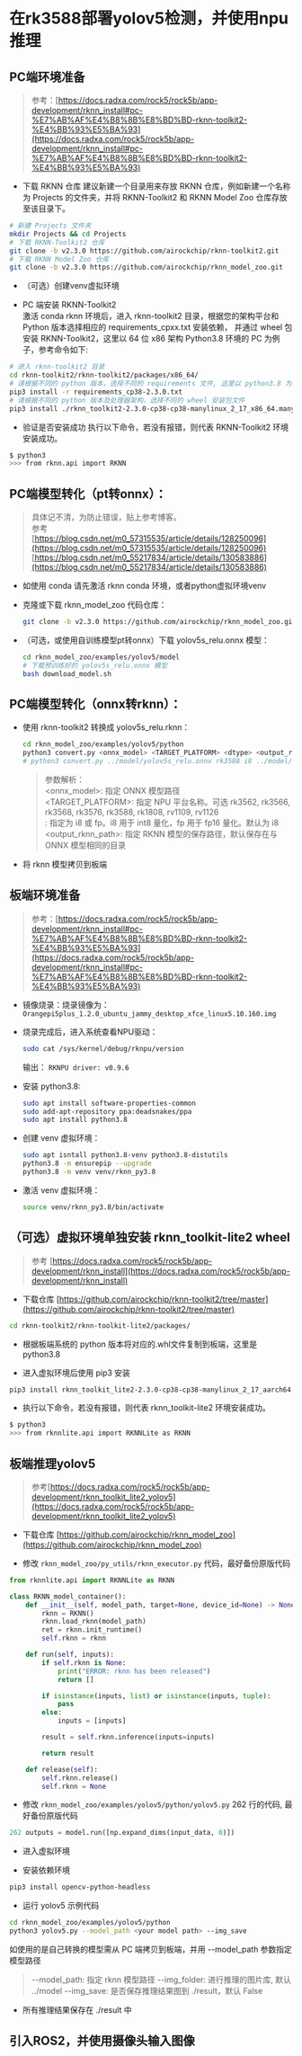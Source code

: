 # 在rk3588部署yolov5检测，并使用npu推理

## PC端环境准备
> 参考：[https://docs.radxa.com/rock5/rock5b/app-development/rknn_install#pc-%E7%AB%AF%E4%B8%8B%E8%BD%BD-rknn-toolkit2-%E4%BB%93%E5%BA%93](https://docs.radxa.com/rock5/rock5b/app-development/rknn_install#pc-%E7%AB%AF%E4%B8%8B%E8%BD%BD-rknn-toolkit2-%E4%BB%93%E5%BA%93)

- 下载 RKNN 仓库
建议新建一个目录用来存放 RKNN 仓库，例如新建一个名称为 Projects 的文件夹，并将 RKNN-Toolkit2 和 RKNN Model Zoo 仓库存放至该目录下。
```bash
# 新建 Projects 文件夹
mkdir Projects && cd Projects
# 下载 RKNN-Toolkit2 仓库
git clone -b v2.3.0 https://github.com/airockchip/rknn-toolkit2.git
# 下载 RKNN Model Zoo 仓库
git clone -b v2.3.0 https://github.com/airockchip/rknn_model_zoo.git
```

- （可选）创建venv虚拟环境

- PC 端安装 RKNN-Toolkit2  
激活 conda rknn 环境后，进入 rknn-toolkit2 目录，根据您的架构平台和 Python 版本选择相应的 requirements_cpxx.txt 安装依赖， 并通过 wheel 包安装 RKNN-Toolkit2，这里以 64 位 x86 架构 Python3.8 环境的 PC 为例子，参考命令如下:
```bash
# 进入 rknn-toolkit2 目录
cd rknn-toolkit2/rknn-toolkit2/packages/x86_64/
# 请根据不同的 python 版本，选择不同的 requirements 文件, 这里以 python3.8 为例子
pip3 install -r requirements_cp38-2.3.0.txt
# 请根据不同的 python 版本及处理器架构，选择不同的 wheel 安装包文件
pip3 install ./rknn_toolkit2-2.3.0-cp38-cp38-manylinux_2_17_x86_64.manylinux2014_x86_64.whl
```

- 验证是否安装成功
执行以下命令，若没有报错，则代表 RKNN-Toolkit2 环境安装成功。
```bash
$ python3
>>> from rknn.api import RKNN
```

## PC端模型转化（pt转onnx）：
> 具体记不清，为防止错误，贴上参考博客。  
> 参考  
[https://blog.csdn.net/m0_57315535/article/details/128250096](https://blog.csdn.net/m0_57315535/article/details/128250096)  
[https://blog.csdn.net/m0_55217834/article/details/130583886](https://blog.csdn.net/m0_55217834/article/details/130583886)

- 如使用 conda 请先激活 rknn conda 环境，或者python虚拟环境venv

- 克隆或下载 rknn_model_zoo 代码仓库：  
    ```bash
    git clone -b v2.3.0 https://github.com/airockchip/rknn_model_zoo.git
    ```

- （可选，或使用自训练模型pt转onnx）下载 yolov5s_relu.onnx 模型：
    ```bash
    cd rknn_model_zoo/examples/yolov5/model
    # 下载预训练好的 yolov5s_relu.onnx 模型
    bash download_model.sh
    ```

## PC端模型转化（onnx转rknn）：
- 使用 rknn-toolkit2 转换成 yolov5s_relu.rknn：
    ```bash
    cd rknn_model_zoo/examples/yolov5/python
    python3 convert.py <onnx_model> <TARGET_PLATFORM> <dtype> <output_rknn_path>
    # python3 convert.py ../model/yolov5s_relu.onnx rk3588 i8 ../model/yolov5s_relu_rk3588.rknn
    ```
    > 参数解析：  
    > <onnx_model>: 指定 ONNX 模型路径  
    > <TARGET_PLATFORM>: 指定 NPU 平台名称。可选 rk3562, rk3566, rk3568, rk3576, rk3588, rk1808, rv1109, rv1126  
    > <dtype>: 指定为 i8 或 fp。i8 用于 int8 量化，fp 用于 fp16 量化。默认为 i8  
    > <output_rknn_path>: 指定 RKNN 模型的保存路径，默认保存在与 ONNX 模型相同的目录  

- 将 rknn 模型拷贝到板端

## 板端环境准备
> 参考：[https://docs.radxa.com/rock5/rock5b/app-development/rknn_install#pc-%E7%AB%AF%E4%B8%8B%E8%BD%BD-rknn-toolkit2-%E4%BB%93%E5%BA%93](https://docs.radxa.com/rock5/rock5b/app-development/rknn_install#pc-%E7%AB%AF%E4%B8%8B%E8%BD%BD-rknn-toolkit2-%E4%BB%93%E5%BA%93)  

- 镜像烧录：烧录镜像为：  
    `Orangepi5plus_1.2.0_ubuntu_jammy_desktop_xfce_linux5.10.160.img`

- 烧录完成后，进入系统查看NPU驱动：  
    ```bash
    sudo cat /sys/kernel/debug/rknpu/version
    ```  
    输出：
    `RKNPU driver: v0.9.6`

- 安装 python3.8:
    ```bash
    sudo apt install software-properties-common
    sudo add-apt-repository ppa:deadsnakes/ppa
    sudo apt install python3.8
    ```

- 创建 venv 虚拟环境：
    ```bash
    sudo apt isntall python3.8-venv python3.8-distutils
    python3.8 -m ensurepip --upgrade
    python3.8 -m venv venv/rknn_py3.8
    ```

- 激活 venv 虚拟环境：
    ```bash
    source venv/rknn_py3.8/bin/activate
    ```

## （可选）虚拟环境单独安装 rknn_toolkit-lite2 wheel
> 参考 [https://docs.radxa.com/rock5/rock5b/app-development/rknn_install](https://docs.radxa.com/rock5/rock5b/app-development/rknn_install)

- 下载仓库 [https://github.com/airockchip/rknn-toolkit2/tree/master](https://github.com/airockchip/rknn-toolkit2/tree/master)
```bash
cd rknn-toolkit2/rknn-toolkit-lite2/packages/
```
- 根据板端系统的 python 版本将对应的.whl文件复制到板端，这里是python3.8

- 进入虚拟环境后使用 pip3 安装
```bash
pip3 install rknn_toolkit_lite2-2.3.0-cp38-cp38-manylinux_2_17_aarch64.manylinux2014_aarch64.whl -i https://pypi.tuna.tsinghua.edu.cn/simple
```

- 执行以下命令，若没有报错，则代表 rknn_toolkit-lite2 环境安装成功。
```bash
$ python3
>>> from rknnlite.api import RKNNLite as RKNN
``` 

## 板端推理yolov5
> 参考[https://docs.radxa.com/rock5/rock5b/app-development/rknn_toolkit_lite2_yolov5](https://docs.radxa.com/rock5/rock5b/app-development/rknn_toolkit_lite2_yolov5)
- 下载仓库 [https://github.com/airockchip/rknn_model_zoo](https://github.com/airockchip/rknn_model_zoo)

- 修改 `rknn_model_zoo/py_utils/rknn_executor.py` 代码，最好备份原版代码
```python
from rknnlite.api import RKNNLite as RKNN

class RKNN_model_container():
    def __init__(self, model_path, target=None, device_id=None) -> None:
        rknn = RKNN()
        rknn.load_rknn(model_path)
        ret = rknn.init_runtime()
        self.rknn = rknn

    def run(self, inputs):
        if self.rknn is None:
            print("ERROR: rknn has been released")
            return []

        if isinstance(inputs, list) or isinstance(inputs, tuple):
            pass
        else:
            inputs = [inputs]

        result = self.rknn.inference(inputs=inputs)

        return result

    def release(self):
        self.rknn.release()
        self.rknn = None
```

- 修改 `rknn_model_zoo/examples/yolov5/python/yolov5.py` 262 行的代码, 最好备份原版代码
```python
262 outputs = model.run([np.expand_dims(input_data, 0)])
```

- 进入虚拟环境

- 安装依赖环境
```bash
pip3 install opencv-python-headless
```

- 运行 yolov5 示例代码
```bash
cd rknn_model_zoo/examples/yolov5/python
python3 yolov5.py --model_path <your model path> --img_save
```
如使用的是自己转换的模型需从 PC 端拷贝到板端，并用 --model_path 参数指定模型路径
> --model_path: 指定 rknn 模型路径
> --img_folder: 进行推理的图片库, 默认 ../model
> --img_save: 是否保存推理结果图到 ./result，默认 False

- 所有推理结果保存在 ./result 中

## 引入ROS2，并使用摄像头输入图像
